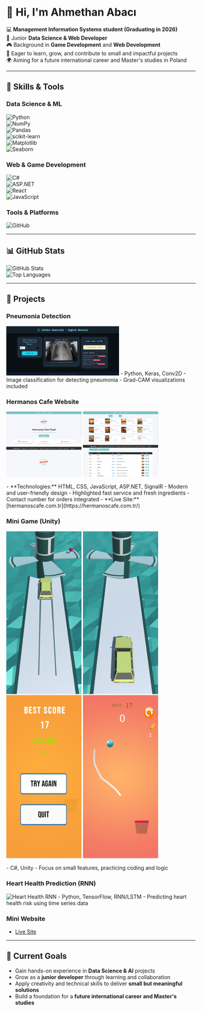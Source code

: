 # 👋 Hi, I'm Ahmethan Abacı

💻 **Management Information Systems student (Graduating in 2026)**  
🌱 Junior **Data Science & Web Developer**  
🎮 Background in **Game Development** and **Web Development**  
🚀 Eager to learn, grow, and contribute to small and impactful projects  
🌍 Aiming for a future international career and Master's studies in Poland  

---

## 🔧 Skills & Tools

### Data Science & ML
![Python](https://img.shields.io/badge/Python-3776AB?style=for-the-badge&logo=python&logoColor=white)  
![NumPy](https://img.shields.io/badge/NumPy-013243?style=for-the-badge&logo=numpy&logoColor=white)  
![Pandas](https://img.shields.io/badge/Pandas-150458?style=for-the-badge&logo=pandas&logoColor=white)  
![scikit-learn](https://img.shields.io/badge/scikit--learn-F7931E?style=for-the-badge&logo=scikit-learn&logoColor=white)  
![Matplotlib](https://img.shields.io/badge/Matplotlib-11557c?style=for-the-badge&logo=plotly&logoColor=white)  
![Seaborn](https://img.shields.io/badge/Seaborn-3182bd?style=for-the-badge&logo=python&logoColor=white)

### Web & Game Development
![C#](https://img.shields.io/badge/C%23-239120?style=for-the-badge&logo=c-sharp&logoColor=white)  
![ASP.NET](https://img.shields.io/badge/ASP.NET-512BD4?style=for-the-badge&logo=.net&logoColor=white)  
![React](https://img.shields.io/badge/React-20232A?style=for-the-badge&logo=react&logoColor=61DAFB)  
![JavaScript](https://img.shields.io/badge/JavaScript-F7DF1E?style=for-the-badge&logo=javascript&logoColor=black)

### Tools & Platforms
![GitHub](https://img.shields.io/badge/GitHub-181717?style=for-the-badge&logo=github&logoColor=white)

---

## 📊 GitHub Stats
![GitHub Stats](https://github-readme-stats.vercel.app/api?username=AhmethanAbaci&show_icons=true&theme=tokyonight)  
![Top Languages](https://github-readme-stats.vercel.app/api/top-langs/?username=AhmethanAbaci&layout=compact&theme=tokyonight)

---

## 💼 Projects

### Pneumonia Detection
<img src="images/Pneumonia_detection.png" width="300px" alt="Pneumonia Detection"/>
- Python, Keras, Conv2D  
- Image classification for detecting pneumonia  
- Grad-CAM visualizations included  

### Hermanos Cafe Website
<p float="left">
  <img src="images/cafe.png" width="200px" alt="Hermanos Cafe"/>
  <img src="images/cafe2.png" width="200px" alt="Hermanos Cafe"/>
  <img src="images/cafe3.png" width="200px" alt="Hermanos Cafe"/>
  <img src="images/cafe4.png" width="200px" alt="Hermanos Cafe"/>
</p>
- **Technologies:** HTML, CSS, JavaScript, ASP.NET, SignalR  
- Modern and user-friendly design  
- Highlighted fast service and fresh ingredients  
- Contact number for orders integrated  
- **Live Site:** [hermanoscafe.com.tr](https://hermanoscafe.com.tr/)

### Mini Game (Unity)
<p float="left">
  <img src="images/CarParking.jpg" width="200px" alt="Mini Game 1"/>
  <img src="images/CarParking2.jpg" width="200px" alt="Mini Game 2"/>
  <img src="images/draw_basketball.jpg" width="200px" alt="Mini Game 3"/>
  <img src="images/draw_basketball2.jpg" width="200px" alt="Mini Game 4"/>
</p>
- C#, Unity  
- Focus on small features, practicing coding and logic  

### Heart Health Prediction (RNN)
<img src="images/heart_health_rnn.png" width="300px" alt="Heart Health RNN"/>
- Python, TensorFlow, RNN/LSTM  
- Predicting heart health risk using time series data  

### Mini Website
- [Live Site](https://ahmethanabaci.netlify.app/)

---

## 🎯 Current Goals
- Gain hands-on experience in **Data Science & AI** projects  
- Grow as a **junior developer** through learning and collaboration  
- Apply creativity and technical skills to deliver **small but meaningful solutions**  
- Build a foundation for a **future international career and Master's studies**
